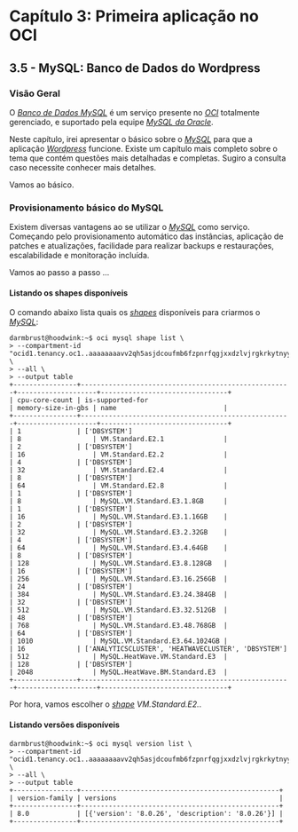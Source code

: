 # Capítulo 3: Primeira aplicação no OCI

## 3.5 - MySQL: Banco de Dados do Wordpress

### __Visão Geral__

O _[Banco de Dados MySQL](https://docs.oracle.com/pt-br/iaas/mysql-database/index.html)_ é um serviço presente no _[OCI](https://www.oracle.com/cloud/)_ totalmente gerenciado, e suportado pela equipe _[MySQL da Oracle](https://www.oracle.com/mysql/)_.

Neste capítulo, irei apresentar o básico sobre o _[MySQL](https://docs.oracle.com/pt-br/iaas/mysql-database/index.html)_ para que a aplicação _[Wordpress](https://pt.wikipedia.org/wiki/WordPress)_ funcione. Existe um capítulo mais completo sobre o tema que contém questões mais detalhadas e completas. Sugiro a consulta caso necessite conhecer mais detalhes.

Vamos ao básico.

### __Provisionamento básico do MySQL__

Existem diversas vantagens ao se utilizar o _[MySQL](https://docs.oracle.com/pt-br/iaas/mysql-database/index.html)_ como serviço. Começando pelo provisionamento automático das instâncias, aplicação de patches e atualizações, facilidade para realizar backups e restaurações, escalabilidade e monitoração incluída.

Vamos ao passo a passo ...

#### __Listando os shapes disponíveis__

O comando abaixo lista quais os _[shapes](https://docs.oracle.com/pt-br/iaas/mysql-database/doc/db-systems.html#GUID-E2A83218-9700-4A49-B55D-987867D81871)_ disponíveis para criarmos o _[MySQL](https://docs.oracle.com/pt-br/iaas/mysql-database/index.html)_:

```
darmbrust@hoodwink:~$ oci mysql shape list \
> --compartment-id "ocid1.tenancy.oc1..aaaaaaaavv2qh5asjdcoufmb6fzpnrfqgjxxdzlvjrgkrkytnyyz6zgvjnua" \
> --all \
> --output table  
+----------------+-----------------------------------------------------+--------------------+--------------------------------+
| cpu-core-count | is-supported-for                                    | memory-size-in-gbs | name                           |
+----------------+-----------------------------------------------------+--------------------+--------------------------------+
| 1              | ['DBSYSTEM']                                        | 8                  | VM.Standard.E2.1               |
| 2              | ['DBSYSTEM']                                        | 16                 | VM.Standard.E2.2               |
| 4              | ['DBSYSTEM']                                        | 32                 | VM.Standard.E2.4               |
| 8              | ['DBSYSTEM']                                        | 64                 | VM.Standard.E2.8               |
| 1              | ['DBSYSTEM']                                        | 8                  | MySQL.VM.Standard.E3.1.8GB     |
| 1              | ['DBSYSTEM']                                        | 16                 | MySQL.VM.Standard.E3.1.16GB    |
| 2              | ['DBSYSTEM']                                        | 32                 | MySQL.VM.Standard.E3.2.32GB    |
| 4              | ['DBSYSTEM']                                        | 64                 | MySQL.VM.Standard.E3.4.64GB    |
| 8              | ['DBSYSTEM']                                        | 128                | MySQL.VM.Standard.E3.8.128GB   |
| 16             | ['DBSYSTEM']                                        | 256                | MySQL.VM.Standard.E3.16.256GB  |
| 24             | ['DBSYSTEM']                                        | 384                | MySQL.VM.Standard.E3.24.384GB  |
| 32             | ['DBSYSTEM']                                        | 512                | MySQL.VM.Standard.E3.32.512GB  |
| 48             | ['DBSYSTEM']                                        | 768                | MySQL.VM.Standard.E3.48.768GB  |
| 64             | ['DBSYSTEM']                                        | 1010               | MySQL.VM.Standard.E3.64.1024GB |
| 16             | ['ANALYTICSCLUSTER', 'HEATWAVECLUSTER', 'DBSYSTEM'] | 512                | MySQL.HeatWave.VM.Standard.E3  |
| 128            | ['DBSYSTEM']                                        | 2048               | MySQL.HeatWave.BM.Standard.E3  |
+----------------+-----------------------------------------------------+--------------------+--------------------------------+
```

Por hora, vamos escolher o _[shape](https://docs.oracle.com/pt-br/iaas/mysql-database/doc/db-systems.html#GUID-E2A83218-9700-4A49-B55D-987867D81871)_ _VM.Standard.E2._.

#### __Listando versões disponíveis__

```
darmbrust@hoodwink:~$ oci mysql version list \
> --compartment-id "ocid1.tenancy.oc1..aaaaaaaavv2qh5asjdcoufmb6fzpnrfqgjxxdzlvjrgkrkytnyyz6zgvjnua" \
> --all \
> --output table
+----------------+--------------------------------------------------+
| version-family | versions                                         |
+----------------+--------------------------------------------------+
| 8.0            | [{'version': '8.0.26', 'description': '8.0.26'}] |
+----------------+--------------------------------------------------+
```